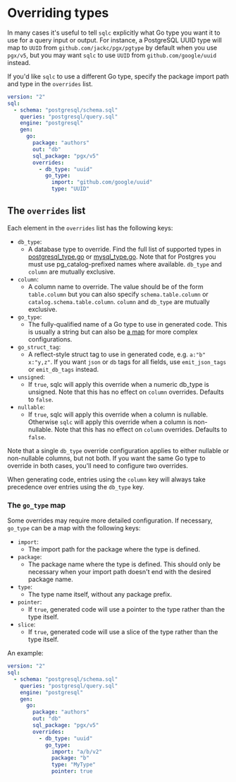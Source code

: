 # Overriding types

In many cases it's useful to tell `sqlc` explicitly what Go type you want it to
use for a query input or output. For instance, a PostgreSQL UUID type will map
to `UUID` from `github.com/jackc/pgx/pgtype` by default when you use
`pgx/v5`, but you may want `sqlc` to use `UUID` from `github.com/google/uuid`
instead.

If you'd like `sqlc` to use a different Go type, specify the package import
path and type in the `overrides` list.

```yaml
version: "2"
sql:
  - schema: "postgresql/schema.sql"
    queries: "postgresql/query.sql"
    engine: "postgresql"
    gen:
      go:
        package: "authors"
        out: "db"
        sql_package: "pgx/v5"
        overrides:
          - db_type: "uuid"
            go_type:
              import: "github.com/google/uuid"
              type: "UUID"
```

## The `overrides` list

Each element in the `overrides` list has the following keys:

- `db_type`:
  - A database type to override. Find the full list of supported types in [postgresql_type.go](https://github.com/sharpvik/sqlc/blob/main/internal/codegen/golang/postgresql_type.go#L12) or [mysql_type.go](https://github.com/sharpvik/sqlc/blob/main/internal/codegen/golang/mysql_type.go#L12). Note that for Postgres you must use pg_catalog-prefixed names where available. `db_type` and `column` are mutually exclusive.
- `column`:
  - A column name to override. The value should be of the form `table.column` but you can also specify `schema.table.column` or `catalog.schema.table.column`. `column` and `db_type` are mutually exclusive.
- `go_type`:
  - The fully-qualified name of a Go type to use in generated code. This is usually a string but can also be [a map](#the-go-type-map) for more complex configurations.
- `go_struct_tag`:
  - A reflect-style struct tag to use in generated code, e.g. `a:"b" x:"y,z"`.
    If you want `json` or `db` tags for all fields, use `emit_json_tags` or `emit_db_tags` instead.
- `unsigned`:
  - If `true`, sqlc will apply this override when a numeric db_type is unsigned.
    Note that this has no effect on `column` overrides. Defaults to `false`.
- `nullable`:
  - If `true`, sqlc will apply this override when a column is nullable.
    Otherwise `sqlc` will apply this override when a column is non-nullable.
    Note that this has no effect on `column` overrides. Defaults to `false`.

Note that a single `db_type` override configuration applies to either nullable or non-nullable
columns, but not both. If you want the same Go type to override in both cases, you'll
need to configure two overrides.

When generating code, entries using the `column` key will always take precedence over
entries using the `db_type` key.

### The `go_type` map

Some overrides may require more detailed configuration. If necessary, `go_type`
can be a map with the following keys:

- `import`:
  - The import path for the package where the type is defined.
- `package`:
  - The package name where the type is defined. This should only be necessary when your import path doesn't end with the desired package name.
- `type`:
  - The type name itself, without any package prefix.
- `pointer`:
  - If `true`, generated code will use a pointer to the type rather than the type itself.
- `slice`:
  - If `true`, generated code will use a slice of the type rather than the type itself.

An example:

```yaml
version: "2"
sql:
  - schema: "postgresql/schema.sql"
    queries: "postgresql/query.sql"
    engine: "postgresql"
    gen:
      go:
        package: "authors"
        out: "db"
        sql_package: "pgx/v5"
        overrides:
          - db_type: "uuid"
            go_type:
              import: "a/b/v2"
              package: "b"
              type: "MyType"
              pointer: true
```
